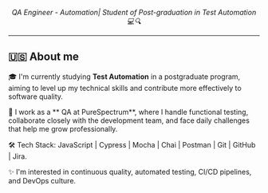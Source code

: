 
<p align="center">
  <em>QA Engineer - Automation| Student of Post-graduation in Test Automation 💻🔍</em>
</p>

---
## 🇺🇸 About me

🎓 I'm currently studying **Test Automation** in a postgraduate program, aiming to level up my technical skills and contribute more effectively to software quality.

💼 I work as a ** QA at PureSpectrum**, where I handle functional testing, collaborate closely with the development team, and face daily challenges that help me grow professionally.

🛠️ Tech Stack: JavaScript | Cypress | Mocha | Chai | Postman | Git | GitHub | Jira.

✨ I'm interested in continuous quality, automated testing, CI/CD pipelines, and DevOps culture.


